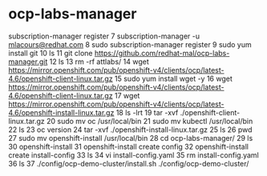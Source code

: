 # ocp-labs-manager

subscription-manager register
    7  subscription-manager -u mlacours@redhat.com
    8  sudo subscription-manager register
    9  sudo yum install git
   10  ls
   11  git clone https://github.com/redhat-mal/ocp-labs-manager.git
   12  ls
   13  rm -rf attlabs/
   14  wget https://mirror.openshift.com/pub/openshift-v4/clients/ocp/latest-4.6/openshift-client-linux.tar.gz
   15  sudo yum install wget -y
   16  wget https://mirror.openshift.com/pub/openshift-v4/clients/ocp/latest-4.6/openshift-client-linux.tar.gz
   17  wget https://mirror.openshift.com/pub/openshift-v4/clients/ocp/latest-4.6/openshift-install-linux.tar.gz
   18  ls -lrt
   19  tar -xvf ./openshift-client-linux.tar.gz 
   20  sudo mv oc /usr/local/bin
   21  sudo mv kubectl /usr/local/bin
   22  ls
   23  oc version
   24  tar -xvf ./openshift-install-linux.tar.gz 
   25  ls
   26  pwd
   27  sudo mv openshift-install /usr/local/bin
   28  cd ocp-labs-manager/
   29  ls
   30  openshift-install
   31  openshift-install create config
   32  openshift-install create install-config
   33  ls
   34  vi install-config.yaml 
   35  rm install-config.yaml 
   36  ls
   37  ./config/ocp-demo-cluster/install.sh ./config/ocp-demo-cluster/
